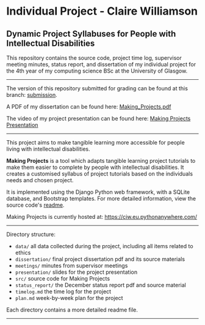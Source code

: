 # Individual Project - Claire Williamson
## Dynamic Project Syllabuses for People with Intellectual Disabilities
This repository contains the source code, project time log, supervisor meeting minutes, status report, and dissertation of my individual project for the 4th year of my computing science BSc at the University of Glasgow. 

____________________________________
The version of this repository submitted for grading can be found at this branch: <a href="https://github.com/ci-w/IndividualProject/tree/submission">  submission</a>. 

A PDF of my dissertation can be found here: <a href="dissertation/Making_Projects.pdf">Making_Projects.pdf</a>

The video of my project presentation can be found here: <a href="https://youtu.be/O18hH8gdqS4">Making Projects Presentation</a>



____________________________________
This project aims to make tangible learning more accessible for people living with intellectual disabilities. 

**Making Projects** is a tool which adapts tangible learning project tutorials to make them easier to complete by people with intellectual disabilities. It creates a customised syllabus of project tutorials based on the individuals needs and chosen project. 

It is implemented using the Django Python web framework, with a SQLite database, and Bootstrap templates. For more detailed information, view the source code's <a href="src/readme.md">readme</a>. 

Making Projects is currently hosted at: https://ciw.eu.pythonanywhere.com/

____________________________________

Directory structure:
* `data/` all data collected during the project, including all items related to ethics
* `dissertation/` final project dissertation pdf and its source materials
* `meetings/` minutes from supervisor meetings
* `presentation/` slides for the project presentation
* `src/` source code for Making Projects
* `status_report/` the December status report pdf and source material
* `timelog.md` the time log for the project
* `plan.md` week-by-week plan for the project

Each directory contains a more detailed readme file.
____________________________________